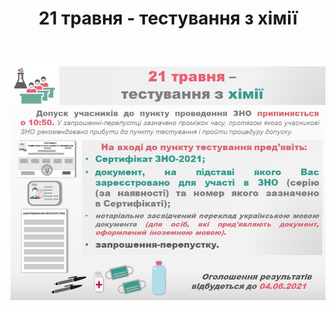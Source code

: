 ﻿---
title: 21 травня - тестування з хімії
---

[![](image.jpg)](https://dneprtest.dp.ua/cms/index.php/component/content/article?id=859)